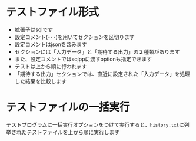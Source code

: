 # テストファイル形式
* 拡張子はsqlです
* 設定コメント(`---`)を用いてセクションを区切ります
* 設定コメントはjsonを含みます
* セクションには「入力データ」と「期待する出力」の２種類があります
* また、設定コメントではsqlppに渡すoptionも指定できます
* テストは上から順に行われます
* 「期待する出力」セクションでは、直近に設定された「入力データ」を処理した結果を比較します

# テストファイルの一括実行
テストプログラムに一括実行オプションをつけて実行すると、`history.txt`に列挙されたテストファイルを上から順に実行します
